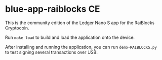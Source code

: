 # blue-app-raiblocks CE

This is the community edition of the Ledger Nano S app for the RaiBlocks Cryptocoin.

Run `make load` to build and load the application onto the device.

After installing and running the application, you can run `demo-RAIBLOCKS.py` to test signing several transactions over USB.

